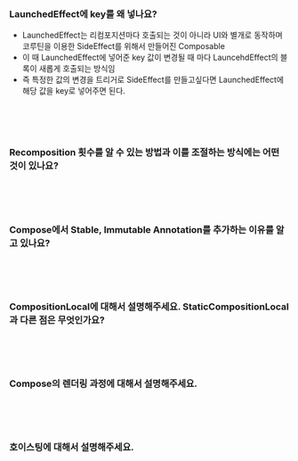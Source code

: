 ### LaunchedEffect에 key를 왜 넣나요?

- LaunchedEffect는 리컴포지션마다 호출되는 것이 아니라 UI와 별개로 동작하며 코루틴을 이용한 SideEffect를 위해서 만들어진 Composable
- 이 때 LaunchedEffect에 넣어준 key 값이 변경될 때 마다 LauncehdEffect의 블록이 새롭게 호출되는 방식임
- 즉 특정한 값의 변경을 트리거로 SideEffect를 만들고싶다면 LaunchedEffect에 해당 값을 key로 넣어주면 된다.

<br><br><br>

### Recomposition 횟수를 알 수 있는 방법과 이를 조절하는 방식에는 어떤 것이 있나요?

<br><br><br>

### Compose에서 Stable, Immutable Annotation를 추가하는 이유를 알고 있나요?

<br><br><br>

### CompositionLocal에 대해서 설명해주세요. StaticCompositionLocal과 다른 점은 무엇인가요?

<br><br><br>

### Compose의 렌더링 과정에 대해서 설명해주세요.

<br><br><br>

### 호이스팅에 대해서 설명해주세요.

<br><br><br>

### 